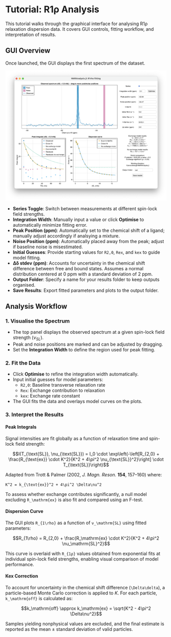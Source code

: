 # Tutorial: R1ρ Analysis

This tutorial walks through the graphical interface for analysing R1ρ relaxation dispersion data. It covers GUI controls, fitting workflow, and interpretation of results.

## GUI Overview 

Once launched, the GUI displays the first spectrum of the dataset. 

![R1ρ Analysis Interface](../assets/r1rho-interface.png)

- **Series Toggle**: Switch between measurements at different spin-lock field strengths.
- **Integration Width**: Manually input a value or click **Optimise** to automatically minimize fitting error.
- **Peak Position (ppm)**: Automatically set to the chemical shift of a ligand; manually adjust accordingly if analsying a mixture.
- **Noise Position (ppm)**: Automatically placed away from the peak; adjust if baseline noise is misestimated.
- **Initial Guesses**: Provide starting values for `R2,0`, `Rex`, and `kex` to guide model fitting.
- **Δδ stdev (ppm)**: Accounts for uncertainty in the chemical shift difference between free and bound states. Assumes a normal distribution centered at 0 ppm with a standard deviation of 2 ppm.
- **Output Folder**: Specify a name for your results folder to keep outputs organised.
- **Save Results**: Export fitted parameters and plots to the output folder.

## Analysis Workflow

### 1. Visualise the Spectrum

- The top panel displays the observed spectrum at a given spin-lock field strength ($ν_{SL}$).
- Peak and noise positions are marked and can be adjusted by dragging.
- Set the **Integration Width** to define the region used for peak fitting.

### 2. Fit the Data

- Click **Optimise** to refine the integration width automatically.
- Input initial guesses for model parameters:
  - `R2,0`: Baseline transverse relaxation rate
  - `Rex`: Exchange contribution to relaxation
  - `kex`: Exchange rate constant
- The GUI fits the data and overlays model curves on the plots.

### 3. Interpret the Results

#### Peak Integrals

Signal intensities are fit globally as a function of relaxation time and spin-lock field strength:

```math
I(T_{\text{SL}}, \nu_{\text{SL}}) = I_0 \cdot \exp\left(-\left[R_{2,0} + \frac{R_{\text{ex}} \cdot K^2}{K^2 + 4\pi^2 \nu_{\text{SL}}^2}\right] \cdot T_{\text{SL}}\right)
```

Adapted from Trott & Palmer (2002, *J. Magn. Reson.* **154**, 157–160) where:

```
K^2 = k_{\text{ex}}^2 + 4\pi^2 \Delta\nu^2
```

To assess whether exchange contributes significantly, a null model excluding ``R_\mathrm{ex}`` is also fit and compared using an F-test.

#### Dispersion Curve

The GUI plots ``R_{1\rho}`` as a function of ``ν_\mathrm{SL}`` using fitted parameters:

```math
R_{1\rho} = R_{2,0} + \frac{R_\mathrm{ex} \cdot K^2}{K^2 + 4\pi^2 \nu_\mathrm{SL}^2}
```

This curve is overlaid with ``R_{1ρ}`` values obtained from exponential fits at individual spin-lock field strengths, enabling visual comparison of model performance.

#### Kex Correction

To account for uncertainty in the chemical shift difference (``\Delta\delta``), a particle-based Monte Carlo correction is applied to $K$. For each particle, ``k_\mathrm{off}`` is calculated as:

```math
k_\mathrm{off} \approx k_\mathrm{ex} = \sqrt{K^2 - 4\pi^2 \Delta\nu^2}
```

Samples yielding nonphysical values are excluded, and the final estimate is reported as the mean ± standard deviation of valid particles.
